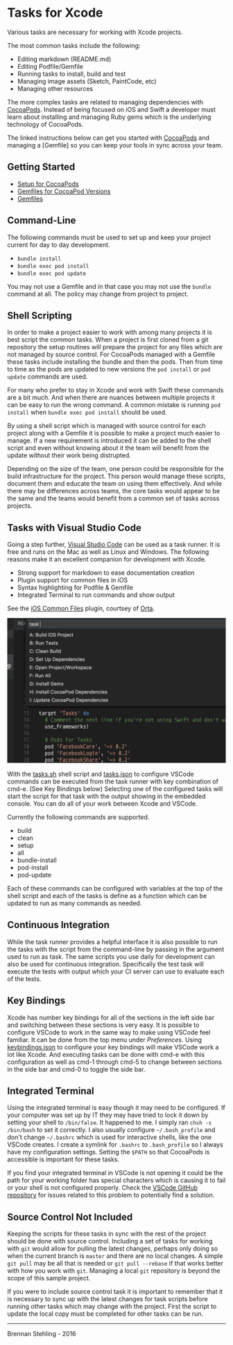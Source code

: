 # Tasks for Xcode

Various tasks are necessary for working with Xcode projects. 

The most common tasks include the following:

* Editing markdown (README.md)
* Editing Podfile/Gemfile
* Running tasks to install, build and test
* Managing image assets (Sketch, PaintCode, etc)
* Managing other resources

The more complex tasks are related to managing dependencies with [CocoaPods]. Instead of being focused on iOS and Swift a developer must learn about installing and managing Ruby gems which is the underlying technology of CocoaPods.

The linked instructions below can get you started with [CocoaPods] and managing a [Gemfile] so you can keep your tools in sync across your team.

## Getting Started

* [Setup for CocoaPods]
* [Gemfiles for CocoaPod Versions]
* [Gemfiles]

## Command-Line

The following commands must be used to set up and keep your project current for day to day development.

 * `bundle install`
 * `bundle exec pod install`
 * `bundle exec pod update`

You may not use a Gemfile and in that case you may not use the `bundle` command at all. The policy may change from project to project.

## Shell Scripting

In order to make a project easier to work with among many projects it is best script the common tasks. When a project is first cloned from a git repository the setup routines will prepare the project for any files which are not managed by source control. For CocoaPods managed with a Gemfile these tasks include installing the bundle and then the pods. Then from time to time as the pods are updated to new versions the `pod install` or `pod update` commands are used.

For many who prefer to stay in Xcode and work with Swift these commands are a bit much. And when there are nuances between multiple projects it can be easy to run the wrong command. A common mistake is running `pod install` when `bundle exec pod install` should be used.

By using a shell script which is managed with source control for each project along with a Gemfile it is possible to make a project much easier to manage. If a new requirement is introduced it can be added to the shell script and even without knowing about it the team will benefit from the update without their work being distrupted.

Depending on the size of the team, one person could be responsible for the build infrastructure for the project. This person would manage these scripts, document them and educate the team on using them effectively. And while there may be differences across teams, the core tasks would appear to be the same and the teams would benefit from a common set of tasks across projects.

## Tasks with Visual Studio Code

Going a step further, [Visual Studio Code] can be used as a task runner. It is free and runs on the Mac as well as Linux and Windows. The following reasons make it an excellent companion for development with Xcode.

* Strong support for markdown to ease documentation creation
* Plugin support for common files in iOS
* Syntax highlighting for Podfile & Gemfile
* Integrated Terminal to run commands and show output

See the [iOS Common Files] plugin, courtsey of [Orta].

![](vscode.png)

With the [tasks.sh] shell script and [tasks.json] to configure VSCode commands can be executed from the task runner with key combination of cmd-e. (See Key Bindings below) Selecting one of the configured tasks will start the script for that task with the output showing in the embedded console. You can do all of your work between Xcode and VSCode.

Currently the following commands are supported.

* build 
* clean
* setup
* all
* bundle-install
* pod-install
* pod-update

Each of these commands can be configured with variables at the top of the shell script and each of the tasks is define as a function which can be updated to run as many commands as needed.

## Continuous Integration

While the task runner provides a helpful interface it is also possible to run the tasks with the script from the command-line by passing in the argument used to run as task. The same scripts you use daily for development can also be used for continuous integration. Specifically the test task will execute the tests with output which your CI server can use to evaluate each of the tests. 

## Key Bindings

Xcode has number key bindings for all of the sections in the left side bar and switching between these sections is very easy. It is possible to configure VSCode to work in the same way to make using VSCode feel familiar. It can be done from the top menu under *Preferences*. Using [keybindings.json] to configure your key bindings will make VSCode work a lot like Xcode. And executing tasks can be done with cmd-e with this configuration as well as cmd-1 through cmd-5 to change between sections in the side bar and cmd-0 to toggle the side bar. 

## Integrated Terminal

Using the integrated terminal is easy though it may need to be configured. If your computer was set up by IT they may have tried to lock it down by setting your shell to `/bin/false`. It happened to me. I simply ran `chsh -s /bin/bash` to set it correctly. I also usually configure `~/.bash_profile` and don't change `~/.bashrc` which is used for interactive shells, like the one VSCode creates. I create a symlink for `.bashrc` to `.bash_profile` so I always have my configuration settings. Setting the `$PATH` so that CocoaPods is accessible is important for these tasks. 

If you find your integrated terminal in VSCode is not opening it could be the path for your working folder has special characters which is causing it to fail or your shell is not configured properly. Check the [VSCode GitHub repository] for issues related to this problem to potentially find a solution.

## Source Control Not Included

Keeping the scripts for these tasks in sync with the rest of the project should be done with source control. Including a set of tasks for working with `git` would allow for pulling the latest changes, perhaps only doing so when the current branch is `master` and there are no local changes. A simple `git pull` may be all that is needed or `git pull --rebase` if that works better with how you work with `git`. Managing a local `git` repository is beyond the scope of this sample project.

If you were to include source control task it is important to remember that it is necessary to sync up with the latest changes for task scripts before running other tasks which may change with the project. First the script to update the local copy must be completed for other tasks can be run.

---
Brennan Stehling - 2016

[CocoaPods]: https://www.cocoapods.org/
[Setup for CocoaPods]: https://gist.github.com/brennanMKE/372890aa27d4b90a1533aeb3c26e06e4
[Ruby]: http://www.ruby-lang.org/en/
[Gemfiles]: https://gist.github.com/brennanMKE/dff7b89836af5e51bcda0bda89967617
[Gemfiles for CocoaPod Versions]: https://gist.github.com/brennanMKE/dff7b89836af5e51bcda0bda89967617
[Visual Studio Code]: http://code.visualstudio.com/
[VSCode GitHub repository]: https://github.com/Microsoft/vscode/
[iOS Common Files]: https://marketplace.visualstudio.com/items?itemName=Orta.vscode-ios-common-files
[Orta]: http://twitter.com/orta
[tasks.sh]: tasks.sh
[tasks.json]: .vscode/tasks.json
[keybindings.json]: keybindings.json